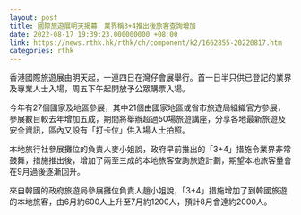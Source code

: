 ```yaml
---
layout: post
title: 國際旅遊展明天揭幕　業界稱3+4推出後旅客查詢增加
date: 2022-08-17 19:39:23.000000000 +08:00
link: https://news.rthk.hk/rthk/ch/component/k2/1662855-20220817.htm
categories: rthk
---
```


香港國際旅遊展由明天起，一連四日在灣仔會展舉行。首一日半只供已登記的業界及專業人士入場，周五下午起開放予公眾購票入場。

今年有27個國家及地區參展，其中21個由國家地區或省市旅遊局組織官方參展，參展數目較去年增加五成，期間將舉辦超過50場旅遊講座，分享各地最新旅遊及安全資訊，區內又設有「打卡位」供入場人士拍照。

本地旅行社參展攤位的負責人麥小姐說，政府早前推出的「3+4」措施令業界非常鼓舞，措施推出後，增加了兩至三成的本地旅客查詢旅遊計劃，期望本地旅客量會在9月過後逐漸回升。

來自韓國的政府旅遊局參展攤位負責人趙小姐說，「3+4」措施增加了到韓國旅遊的本地旅客，由6月約600人上升至7月約1200人，預計8月會達約2000人。
